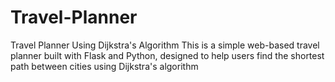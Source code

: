 # Travel-Planner
Travel Planner Using Dijkstra's Algorithm This is a simple web-based travel planner built with Flask and Python, designed to help users find the shortest path between cities using Dijkstra's algorithm
